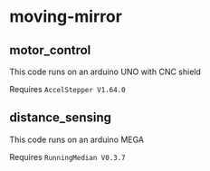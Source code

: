 # moving-mirror

## motor_control
This code runs on an arduino UNO with CNC shield

Requires `AccelStepper V1.64.0`

## distance_sensing
This code runs on an arduino MEGA

Requires `RunningMedian V0.3.7`